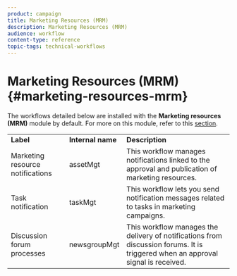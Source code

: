 ```yaml
---
product: campaign
title: Marketing Resources (MRM)
description: Marketing Resources (MRM)
audience: workflow
content-type: reference
topic-tags: technical-workflows
---
```


# Marketing Resources (MRM){#marketing-resources-mrm}

The workflows detailed below are installed with the **Marketing resources (MRM)** module by default. For more on this module, refer to this [section](../../campaign/using/designing-marketing-campaigns.md).

<table> 
 <tbody> 
  <tr> 
   <td> <strong>Label</strong><br /> </td> 
   <td> <strong>Internal name</strong><br /> </td> 
   <td> <strong>Description</strong><br /> </td> 
  </tr> 
  <tr> 
   <td> <span class="uicontrol">Marketing resource notifications</span> <br /> </td> 
   <td> <span class="uicontrol">assetMgt</span> <br /> </td> 
   <td> This workflow manages notifications linked to the approval and publication of marketing resources. <br /> </td> 
  </tr> 
  <tr> 
   <td> <span class="uicontrol">Task notification</span> <br /> </td> 
   <td> <span class="uicontrol">taskMgt</span> <br /> </td> 
   <td> This workflow lets you send notification messages related to tasks in marketing campaigns.<br /> </td> 
  </tr> 
  <tr> 
   <td> <span class="uicontrol">Discussion forum processes</span> <br /> </td> 
   <td> <span class="uicontrol">newsgroupMgt</span> <br /> </td> 
   <td> This workflow manages the delivery of notifications from discussion forums. It is triggered when an approval signal is received.<br /> </td> 
  </tr> 
 </tbody> 
</table>

